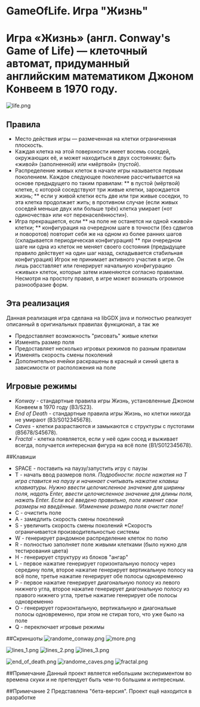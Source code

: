 # GameOfLife. Игра "Жизнь"
# Игра «Жизнь» (англ. Conway's Game of Life) — клеточный автомат, придуманный английским математиком Джоном Конвеем в 1970 году.

![life.png](https://github.com/Pasteger/GameOfLife/blob/master/screenshots/randome_conway.png)

## Правила
* Место действия игры — размеченная на клетки ограниченная плоскость.
* Каждая клетка на этой поверхности имеет восемь соседей, окружающих её, и может находиться в двух состояниях: быть «живой» (заполненной) или «мёртвой» (пустой).
* Распределение живых клеток в начале игры называется первым поколением. Каждое следующее поколение рассчитывается на основе предыдущего по таким правилам:
** в пустой (мёртвой) клетке, с которой соседствуют три живые клетки, зарождается жизнь;
** если у живой клетки есть две или три живые соседки, то эта клетка продолжает жить; в противном случае (если живых соседей меньше двух или больше трёх) клетка умирает («от одиночества» или «от перенаселённости»).
* Игра прекращается, если
** на поле не останется ни одной «живой» клетки;
** конфигурация на очередном шаге в точности (без сдвигов и поворотов) повторит себя же на одном из более ранних шагов (складывается периодическая конфигурация)
** при очередном шаге ни одна из клеток не меняет своего состояния (предыдущее правило действует на один шаг назад, складывается стабильная конфигурация)
Игрок не принимает активного участия в игре. Он лишь расставляет или генерирует начальную конфигурацию «живых» клеток, которые затем изменяются согласно правилам. Несмотря на простоту правил, в игре может возникать огромное разнообразие форм.

## Эта реализация
Данная реализация игра сделана на libGDX java и полностью реализует описанный в оригинальных правилах функционал, а так же
* Предоставляет возможность "рисовать" живые клетки
* Изменять размер поля
* Предоставляет несколько игровых режимов по разным правилам
* Изменять скорость смены поколений
* Дополнительно ячейки раскрашены в красный и синий цвета в зависимости от расположения на поле

## Игровые режимы
* *Konway* - стандартные правила игры Жизнь, установленные Джоном Конвеем в 1970 году (B3/S23).
* *End of Death* - стандартные правила игры Жизнь, но клетки никогда не умирают (B3/S012345678).
* *Caves* - клетки разрастаются и замыкаются с структуры с пустотами (B5678/S45678).
* *Fractal* - клетка появляется, если у неё один сосед и выживает всегда, получается интересная фигура на всё поле (B1/S012345678).

##Клавиши
* SPACE - поставить на паузу/запустить игру с паузы
* T - начать ввод размеров поля. *Подробности: после нажатия на T игра ставится на паузу и начинает считывать нажатие клавиш клавиатуры. Нужно ввести целочисленное значение для ширины поля, надать Enter, ввести целочисленное значение для длины поля, нажать Enter. Если всё введено правильно, поле изменит свои размеры на введённые. !Изменение размера поля очистит поле!*
* C - очистить поле
* A - замедлить скорость смены поколений
* S - увеличить скорость смены поколений *Скорость ограничивается производительностью системы
* W - генерирует рандомное распределение клеток по полю
* R - полностью заполняет поле живыми клетками (было нужно для тестирования цвета)
* H - генерирует структуру из блоков "ангар"
* L - первое нажатие генерирует горизонтальную полосу через середину поля, второе нажатие генерирует вертикальную полосу на всё поле, третье нажатие генерирует обе полосы одновременно
* P - первое нажатие генерирует диагональную полосу из левого нижнего угла, второе нажатие генерирует диагональную полосу из правого нижнего угла, третье нажатие генерирует обе полосы одновременно
* O - генерирует горизонтальную, вертикальную и диагональые полосы одновременно, при этом не стирая того, что уже было на поле
* Q - переключает игровые режимы

##Скриншоты
![randome_conway.png](https://github.com/Pasteger/GameOfLife/blob/master/screenshots/randome_conway.png)
![more.png](https://github.com/Pasteger/GameOfLife/blob/master/screenshots/more.png)

![lines_1.png](https://github.com/Pasteger/GameOfLife/blob/master/screenshots/lines_1.png)
![lines_2.png](https://github.com/Pasteger/GameOfLife/blob/master/screenshots/lines_2.png)
![lines_3.png](https://github.com/Pasteger/GameOfLife/blob/master/screenshots/lines_3.png)

![end_of_death.png](https://github.com/Pasteger/GameOfLife/blob/master/screenshots/end_of_death.png)
![randome_caves.png](https://github.com/Pasteger/GameOfLife/blob/master/screenshots/randome_caves.png)
![fractal.png](https://github.com/Pasteger/GameOfLife/blob/master/screenshots/fractal.png)

##Примечание
Данный проект является небольшим экспериментом во времена скуки и не претендует быть чем-то большим и интересным.

##Примечание 2
Представлена "бета-версия". Проект ещё находится в разработке
